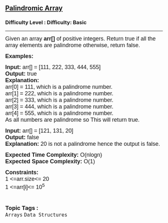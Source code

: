 <h2><a href="https://www.geeksforgeeks.org/problems/palindromic-array-1587115620/1?page=1&difficulty=School&sortBy=submissions">Palindromic Array</a></h2><h3>Difficulty Level : Difficulty: Basic</h3><hr><div class="problems_problem_content__Xm_eO"><p style="font-family: Nunito, Bangla897, sans-serif;"><span style="font-size: 18px; font-family: Nunito, Bangla897, sans-serif;">Given </span><span style="font-size: 18px; font-family: Nunito, Bangla897, sans-serif;">an</span><span style="font-size: 18px; font-family: Nunito, Bangla897, sans-serif;"> array <strong style="font-family: &quot;Source Sans 3&quot;, Bangla897, sans-serif;">arr[]</strong> of positive integers. R</span><span style="font-size: 18px; font-family: Nunito, Bangla897, sans-serif;">eturn true if all the array elements are palindrome otherwise, return false.</span></p>
<p style="font-family: Nunito, Bangla897, sans-serif;"><strong style="font-family: &quot;Source Sans 3&quot;, Bangla897, sans-serif;"><span style="font-size: 18px; font-family: Nunito, Bangla897, sans-serif;">Examples:</span></strong></p>
<pre style="font-family: Nunito, Bangla897, sans-serif;"><span style="font-size: 18px; font-family: Nunito, Bangla897, sans-serif;"><strong style="font-family: &quot;Source Sans 3&quot;, Bangla897, sans-serif;">Input: </strong>arr[]<strong style="font-family: &quot;Source Sans 3&quot;, Bangla897, sans-serif;"> </strong>= [</span><span style="font-size: 18px; font-family: Nunito, Bangla897, sans-serif;">111, 222, 333, 444, 555]</span>
<span style="font-size: 18px; font-family: Nunito, Bangla897, sans-serif;"><strong style="font-family: &quot;Source Sans 3&quot;, Bangla897, sans-serif;">Output: </strong>true</span>
<span style="font-size: 18px; font-family: Nunito, Bangla897, sans-serif;"><strong style="font-family: &quot;Source Sans 3&quot;, Bangla897, sans-serif;">Explanation:</strong></span>
<span style="font-size: 18px; font-family: Nunito, Bangla897, sans-serif;">arr[0] = 111, which is a palindrome number.
arr[1] = 222, which is a palindrome number.
arr[2] = 333, which is a palindrome number.
arr[3] = 444, which is a palindrome number.
arr[4] = 555, which is a palindrome number.
As all numbers are palindrome so This will return true.</span></pre>
<pre style="font-family: Nunito, Bangla897, sans-serif;"><span style="font-size: 18px; font-family: Nunito, Bangla897, sans-serif;"><strong style="font-family: &quot;Source Sans 3&quot;, Bangla897, sans-serif;">Input: </strong>arr[] = [121, 131, 20]</span>
<span style="font-size: 18px; font-family: Nunito, Bangla897, sans-serif;"><strong style="font-family: &quot;Source Sans 3&quot;, Bangla897, sans-serif;"><span style="font-size: 18px; font-family: Nunito, Bangla897, sans-serif;">Output:</span> </strong></span><span style="font-size: 18px; font-family: Nunito, Bangla897, sans-serif;">false</span>
<span style="font-size: 18px; font-family: Nunito, Bangla897, sans-serif;"><strong style="font-family: &quot;Source Sans 3&quot;, Bangla897, sans-serif;">Explanation: </strong>20 is not a palindrome hence the output is false.</span>
</pre>
<p style="font-family: Nunito, Bangla897, sans-serif;"><span style="font-size: 18px; font-family: Nunito, Bangla897, sans-serif;"><strong style="font-family: &quot;Source Sans 3&quot;, Bangla897, sans-serif;">Expected Time Complexity: </strong>O(nlogn)<br style="font-family: Nunito, Bangla897, sans-serif;"></span><span style="font-family: Nunito, Bangla897, sans-serif; font-size: 18px;"><strong style="font-family: &quot;Source Sans 3&quot;, Bangla897, sans-serif;">Expected Space&nbsp;</strong></span><strong style="font-family: &quot;Source Sans 3&quot;, Bangla897, sans-serif; font-size: 18px;">Complexity</strong><strong style="font-family: &quot;Source Sans 3&quot;, Bangla897, sans-serif; font-size: 18px;">: </strong><span style="font-family: Nunito, Bangla897, sans-serif; font-size: 18px;">O(1)</span></p>
<p style="font-family: Nunito, Bangla897, sans-serif;"><span style="font-size: 18px; font-family: Nunito, Bangla897, sans-serif;"><strong style="font-family: &quot;Source Sans 3&quot;, Bangla897, sans-serif;">Constraints:</strong></span><br style="font-family: Nunito, Bangla897, sans-serif;"><span style="font-size: 18px; font-family: Nunito, Bangla897, sans-serif;">1 &lt;=arr.size&lt;= 20</span><br style="font-family: Nunito, Bangla897, sans-serif;"><span style="font-size: 18px; font-family: Nunito, Bangla897, sans-serif;">1 &lt;=arr[i]&lt;= 10<sup style="font-family: Nunito, Bangla897, sans-serif;">5</sup></span></p></div><br><p><span style=font-size:18px><strong>Topic Tags : </strong><br><code>Arrays</code>&nbsp;<code>Data Structures</code>&nbsp;